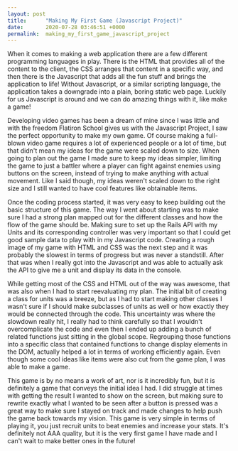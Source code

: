 ```yaml
---
layout: post
title:      "Making My First Game (Javascript Project)"
date:       2020-07-28 03:46:51 +0000
permalink:  making_my_first_game_javascript_project
---
```



When it comes to making a web application there are a few different programming languages in play. There is the HTML that provides all of the content to the client, the CSS arranges that content in a specific way, and then there is the Javascript that adds all the fun stuff and brings the application to life! Without Javascript, or a similar scripting language, the application takes a downgrade into a plain, boring static web page. Luckily for us Javascript is around and we can do amazing things with it, like make a game!

Developing video games has been a dream of mine since I was little and with the freedom Flatiron School gives us with the Javascript Project, I saw the perfect opportunity to make my own game. Of course making a full-blown video game requires a lot of experienced people or a lot of time, but that didn't mean my ideas for the game were scaled down to size. When going to plan out the game I made sure to keep my ideas simpler, limiting the game to just a battler where a player can fight against enemies using buttons on the screen, instead of trying to make anything with actual movement. Like I said though, my ideas weren't scaled down to the right size and I still wanted to have cool features like obtainable items.

Once the coding process started, it was very easy to keep building out the basic structure of this game. The way I went about starting was to make sure I had a strong plan mapped out for the different classes and how the flow of the game should be. Making sure to set up the Rails API with my Units and its corresponding controller was very important so that I could get good sample data to play with in my Javascript code. Creating a rough image of my game with HTML and CSS was the next step and it was probably the slowest in terms of progress but was never a standstill. After that was when I really got into the Javascript and was able to actually ask the API to give me a unit and display its data in the console.

While getting most of the CSS and HTML out of the way was awesome, that was also when I had to start reevaluating my plan. The initial bit of creating a class for units was a breeze, but as I had to start making other classes I wasn't sure if I should make subclasses of units as well or how exactly they would be connected through the code. This uncertainty was where the slowdown really hit, I really had to think carefully so that I wouldn't overcomplicate the code and even then I ended up adding a bunch of related functions just sitting in the global scope. Regrouping those functions into a specific class that contained functions to change display elements in the DOM, actually helped a lot in terms of working efficiently again. Even though some cool ideas like items were also cut from the game plan, I was able to make a game.

This game is by no means a work of art, nor is it incredibly fun, but it is definitely a game that conveys the initial idea I had. I did struggle at times with getting the result I wanted to show on the screen, but making sure to rewrite exactly what I wanted to be seen after a button is pressed was a great way to make sure I stayed on track and made changes to help push the game back towards my vision. This game is very simple in terms of playing it, you just recruit units to beat enemies and increase your stats. It's definitely not AAA quality, but it is the very first game I have made and I can't wait to make better ones in the future!


